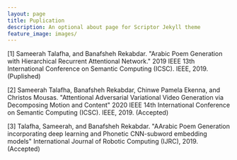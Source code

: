 ```yaml
---
layout: page
title: Puplication
description: An optional about page for Scriptor Jekyll theme
feature_image: images/
---
```



[1] Sameerah Talafha, and Banafsheh Rekabdar. "Arabic Poem Generation with Hierarchical Recurrent Attentional Network." 2019 IEEE 13th International Conference on Semantic Computing (ICSC). IEEE, 2019. (Puplished)

[2] Sameerah Talafha, Banafsheh Rekabdar, Chinwe Pamela Ekenna, and Christos Mousas. "Attentional Adversarial Variational Video Generation via Decomposing Motion and Content" 2020 IEEE 14th International Conference on Semantic Computing (ICSC). IEEE, 2019. (Accepted)

[3] Talafha, Sameerah, and Banafsheh Rekabdar. "AArabic Poem Generation incorporating deep learning and Phonetic CNN-subword embedding models"  International Journal of Robotic Computing (IJRC), 2019. (Accepted)
